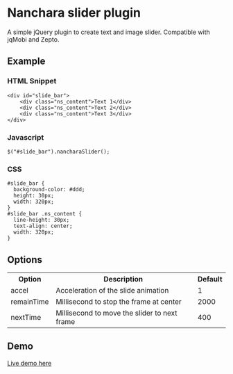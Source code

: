 Nanchara slider plugin
=================

A simple jQuery plugin to create text and image slider. Compatible with jqMobi and Zepto.

Example
---------------------

### HTML Snippet ######

    <div id="slide_bar">
        <div class="ns_content">Text 1</div>
        <div class="ns_content">Text 2</div>
        <div class="ns_content">Text 3</div>
    </div>

### Javascript ######

    $("#slide_bar").nancharaSlider();

### CSS ######

    #slide_bar {
      background-color: #ddd;
      height: 30px;
      width: 320px;
    }
    #slide_bar .ns_content {
      line-height: 30px;
      text-align: center;
      width: 320px;
    }

Options
---------------------

<table>
  <tr>
    <th>Option</th><th>Description</th><th>Default</th>
  </tr>
  <tr>
    <td>accel</td><td>Acceleration of the slide animation</td><td>1</td>
  </tr>
  <tr>
    <td>remainTime</td><td>Millisecond to stop the frame at center</td><td>2000</td>
  </tr>
  <tr>
    <td>nextTime</td><td>Millisecond to move the slider to next frame</td><td>400</td>
  </tr>
</table>

Demo
---------------------
[Live demo here](http://jsfiddle.net/cctiger36/wQuup/)

